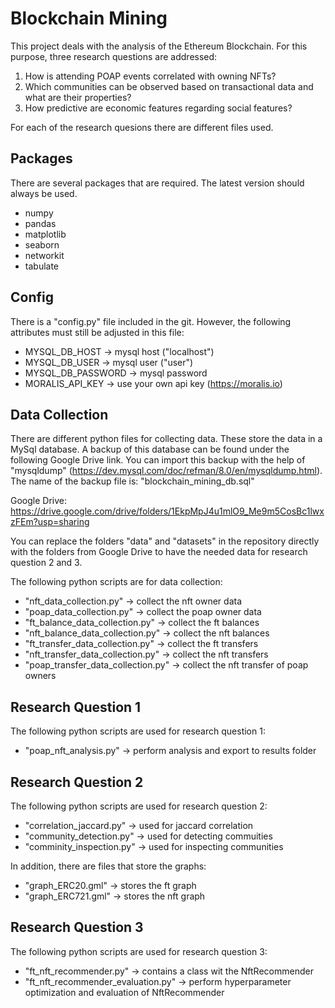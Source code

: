 # Blockchain Mining

This project deals with the analysis of the Ethereum Blockchain. For this purpose, three research questions are addressed:

1. How is attending POAP events correlated with owning NFTs?
2. Which communities can be observed based on transactional data and what are their properties?
3. How predictive are economic features regarding social features?

For each of the research quesions there are different files used.

## Packages

There are several packages that are required. The latest version should always be used.

- numpy
- pandas
- matplotlib
- seaborn
- networkit
- tabulate

## Config

There is a "config.py" file included in the git. However, the following attributes must still be adjusted in this file:

- MYSQL_DB_HOST -> mysql host ("localhost")
- MYSQL_DB_USER -> mysql user ("user")
- MYSQL_DB_PASSWORD -> mysql password
- MORALIS_API_KEY -> use your own api key (https://moralis.io)

## Data Collection
There are different python files for collecting data. These store the data in a MySql database. A backup of this database can be found under the following Google Drive link. You can import this backup with the help of "mysqldump" (https://dev.mysql.com/doc/refman/8.0/en/mysqldump.html). The name of the backup file is: "blockchain_mining_db.sql"

Google Drive: https://drive.google.com/drive/folders/1EkpMpJ4u1mlO9_Me9m5CosBc1lwxzFEm?usp=sharing

You can replace the folders "data" and "datasets" in the repository directly with the folders from Google Drive to have the needed data for research question 2 and 3.

The following python scripts are for data collection:

- "nft_data_collection.py" -> collect the nft owner data
- "poap_data_collection.py" -> collect the poap owner data
- "ft_balance_data_collection.py" -> collect the ft balances
- "nft_balance_data_collection.py" -> collect the nft balances
- "ft_transfer_data_collection.py" -> collect the ft transfers
- "nft_transfer_data_collection.py" -> collect the nft transfers
- "poap_transfer_data_collection.py" -> collect the nft transfer of poap owners


## Research Question 1

The following python scripts are used for research question 1:

- "poap_nft_analysis.py" -> perform analysis and export to results folder

## Research Question 2

The following python scripts are used for research question 2:

- "correlation_jaccard.py" -> used for jaccard correlation
- "community_detection.py" -> used for detecting commuities
- "comminity_inspection.py" -> used for inspecting communities

In addition, there are files that store the graphs:

- "graph_ERC20.gml" -> stores the ft graph
- "graph_ERC721.gml" -> stores the nft graph

## Research Question 3

The following python scripts are used for research question 3:

- "ft_nft_recommender.py" -> contains a class wit the NftRecommender
- "ft_nft_recommender_evaluation.py" -> perform hyperparameter optimization and evaluation of NftRecommender


